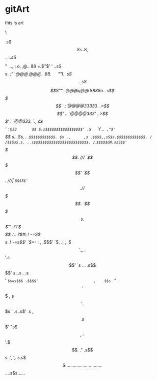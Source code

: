 gitArt
========

this is art


\\


  .s$$$Ss.
            .8,         $$$. _. .              ..sS$$$$$"  ...,.;
 o.   ,@..  88        =.$"$'  '          ..sS$$$$$$$$$$$$s. _;"'
  @@@.@@@. .88.   `  ` ""l. .sS$$.._.sS$$$$$$$$$$$$S'"'
   .@@@q@@.8888o.         .s$$$$$$$$$$$$$$$$$$$$$'
     .:`@@@@33333.       .>$$$$$$$$$$$$$$$$$$$$'
     .: `@@@@333'       ..>$$$$$$$$$$$$$$$$$$$'
      :  `@@333.     `.,   s$$$$$$$$$$$$$$$$$'
      :   `@33       $$ S.s$$$$$$$$$$$$$$$$$'
      .S   `Y      ..`  ,"$' `$$$$$$$$$$$$$$
      $s  .       ..S$s,    . .`$$$$$$$$$$$$.
      $s .,      ,s ,$$$$,,sS$s.$$$$$$$$$$$$$.
      / /$$SsS.s. ..s$$$$$$$$$$$$$$$$$$$$$$$$$.
     /`.`$$$$$dN.ssS$$'`$$$$$$$$$$$$$$$$$$$$$$$.
    ///   `$$$$$$$$$'    `$$$$$$$$$$$$$$$$$$$$$$.
   ///|     `S$$S$'       `$$$$$$$$$$$$$$$$$$$$$$.
  / /                      $$$$$$$$$$$$$$$$$$$$$.
                           `$$$$$$$$$$$$$$$$$$$$$s.
                            $$$"'        .?T$$$$$$$
                           .$'        ...      ?$$#\
                           !       -=S$$$$$s
                         .!       -=s$$'  `$=-_      :
                        ,        .$$$'     `$,       .|
                       ,       .$$$'          .        ,
                      ,     ..$$$'
                          .s$$$'                 `s     .
                   .   .s$$$$'                    $s. ..$s
                  .  .s$$$$'                      `$s=s$$$
                    .$$$$'                         ,    $$s
               `   " .$$'                               $$$
               ,   s$$'                              .  $$$s
            ` .s..s$'                                .s ,$$
             .s$$$'                                   "s$$$,
          -   $$$'                                     .$$$$.
        ."  .s$$s                                     .$',',$.
        $s.s$$$$S..............   ................    $$....s$s......
        
        
        
        
        
        
